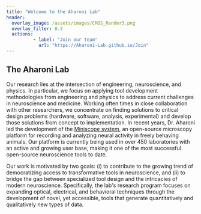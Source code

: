 ```yaml
---
title: "Welcome to the Aharoni Lab" 
header:
  overlay_image: /assets/images/CMOS_Render3.png
  overlay_filter: 0.3
  actions:
          - label: "Join our team"
            url: "https://Aharoni-Lab.github.io/Join"
---
```


## The Aharoni Lab

Our research lies at the intersection of engineering, neuroscience, and physics. In particular, we focus on applying tool development methodologies from engineering and physics to address current challenges in neuroscience and medicine. Working often times in close collaboration with other researchers, we concentrate on finding solutions to critical design problems (hardware, software, analysis, experimental) and develop those solutions from concept to implementation. In recent years, Dr. Aharoni led the development of the [Miniscope system](miniscope.org), an open-source microscopy platform for recording and analyzing neural activity in freely behaving animals. Our platform is currently being used in over 450 laboratories with an active and growing user base, making it one of the most successful open-source neuroscience tools to date.

Our work is motivated by two goals: (i) to contribute to the growing trend of democratizing access to transformative tools in neuroscience, and (ii) to bridge the gap between specialized tool design and the intricacies of modern neuroscience. Specifically, the lab's research program focuses on expanding optical, electrical, and behavioral techniques through the development of novel, yet accessible, tools that generate quantitatively and qualitatively new types of data.


